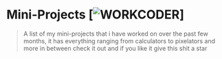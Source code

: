 # Mini-Projects [![WORKCODER](https://cdn.jsdelivr.net/gh/sindresorhus/awesome@d7305f38d29fed78fa85652e3a63e154dd8e8829/media/badge.svg)]
> A list of my mini-projects that i have worked on over the past few months, it has everything ranging from calculators to pixelators and more in between check it out and if you like it give this shit a star
